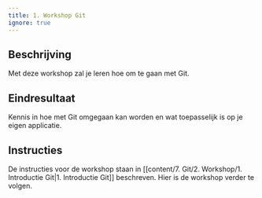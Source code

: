 ```yaml
---
title: 1. Workshop Git
ignore: true
---
```


## Beschrijving
Met deze workshop zal je leren hoe om te gaan met Git.

## Eindresultaat
Kennis in hoe met Git omgegaan kan worden en wat toepasselijk is op je eigen applicatie.

## Instructies
De instructies voor de workshop staan in [[content/7. Git/2. Workshop/1. Introductie Git|1. Introductie Git]] beschreven. Hier is de workshop verder te volgen.